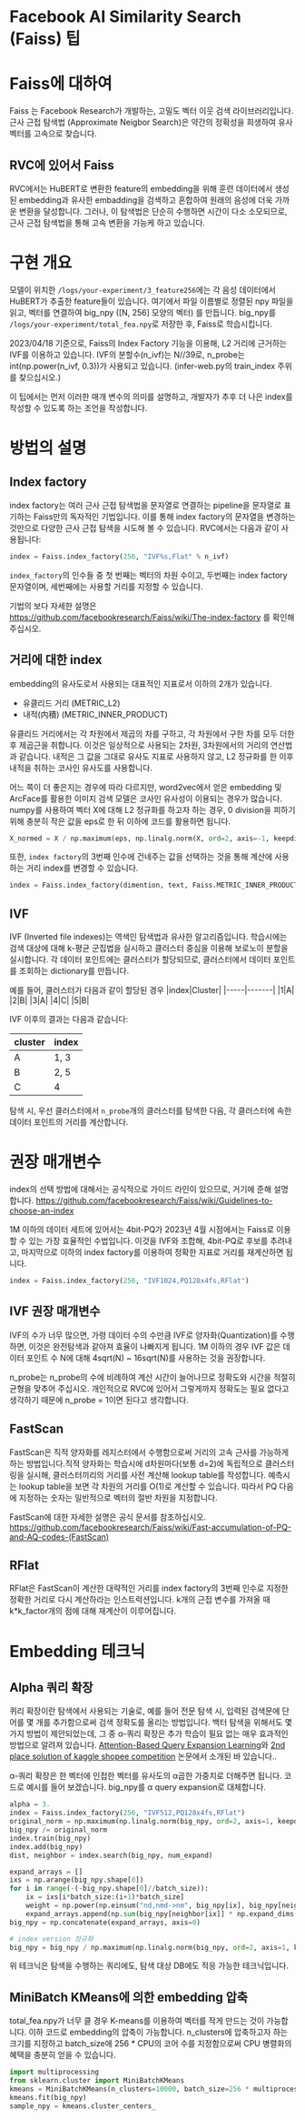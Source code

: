 # Facebook AI Similarity Search (Faiss) 팁

# Faiss에 대하여

Faiss 는 Facebook Research가 개발하는, 고밀도 벡터 이웃 검색 라이브러리입니다. 근사 근접 탐색법 (Approximate Neigbor Search)은 약간의 정확성을 희생하여 유사 벡터를 고속으로 찾습니다.

## RVC에 있어서 Faiss

RVC에서는 HuBERT로 변환한 feature의 embedding을 위해 훈련 데이터에서 생성된 embedding과 유사한 embadding을 검색하고 혼합하여 원래의 음성에 더욱 가까운 변환을 달성합니다. 그러나, 이 탐색법은 단순히 수행하면 시간이 다소 소모되므로, 근사 근접 탐색법을 통해 고속 변환을 가능케 하고 있습니다.

# 구현 개요

모델이 위치한 `/logs/your-experiment/3_feature256`에는 각 음성 데이터에서 HuBERT가 추출한 feature들이 있습니다. 여기에서 파일 이름별로 정렬된 npy 파일을 읽고, 벡터를 연결하여 big_npy ([N, 256] 모양의 벡터) 를 만듭니다. big_npy를 `/logs/your-experiment/total_fea.npy`로 저장한 후, Faiss로 학습시킵니다.

2023/04/18 기준으로, Faiss의 Index Factory 기능을 이용해, L2 거리에 근거하는 IVF를 이용하고 있습니다. IVF의 분할수(n_ivf)는 N//39로, n_probe는 int(np.power(n_ivf, 0.3))가 사용되고 있습니다. (infer-web.py의 train_index 주위를 찾으십시오.)

이 팁에서는 먼저 이러한 매개 변수의 의미를 설명하고, 개발자가 추후 더 나은 index를 작성할 수 있도록 하는 조언을 작성합니다.

# 방법의 설명

## Index factory

index factory는 여러 근사 근접 탐색법을 문자열로 연결하는 pipeline을 문자열로 표기하는 Faiss만의 독자적인 기법입니다. 이를 통해 index factory의 문자열을 변경하는 것만으로 다양한 근사 근접 탐색을 시도해 볼 수 있습니다. RVC에서는 다음과 같이 사용됩니다:

```python
index = Faiss.index_factory(256, "IVF%s,Flat" % n_ivf)
```

`index_factory`의 인수들 중 첫 번째는 벡터의 차원 수이고, 두번째는 index factory 문자열이며, 세번째에는 사용할 거리를 지정할 수 있습니다.

기법의 보다 자세한 설명은 https://github.com/facebookresearch/Faiss/wiki/The-index-factory 를 확인해 주십시오.

## 거리에 대한 index

embedding의 유사도로서 사용되는 대표적인 지표로서 이하의 2개가 있습니다.

- 유클리드 거리 (METRIC_L2)
- 내적(内積) (METRIC_INNER_PRODUCT)

유클리드 거리에서는 각 차원에서 제곱의 차를 구하고, 각 차원에서 구한 차를 모두 더한 후 제곱근을 취합니다. 이것은 일상적으로 사용되는 2차원, 3차원에서의 거리의 연산법과 같습니다. 내적은 그 값을 그대로 유사도 지표로 사용하지 않고, L2 정규화를 한 이후 내적을 취하는 코사인 유사도를 사용합니다.

어느 쪽이 더 좋은지는 경우에 따라 다르지만, word2vec에서 얻은 embedding 및 ArcFace를 활용한 이미지 검색 모델은 코사인 유사성이 이용되는 경우가 많습니다. numpy를 사용하여 벡터 X에 대해 L2 정규화를 하고자 하는 경우, 0 division을 피하기 위해 충분히 작은 값을 eps로 한 뒤 이하에 코드를 활용하면 됩니다.

```python
X_normed = X / np.maximum(eps, np.linalg.norm(X, ord=2, axis=-1, keepdims=True))
```

또한, `index factory`의 3번째 인수에 건네주는 값을 선택하는 것을 통해 계산에 사용하는 거리 index를 변경할 수 있습니다.

```python
index = Faiss.index_factory(dimention, text, Faiss.METRIC_INNER_PRODUCT)
```

## IVF

IVF (Inverted file indexes)는 역색인 탐색법과 유사한 알고리즘입니다. 학습시에는 검색 대상에 대해 k-평균 군집법을 실시하고 클러스터 중심을 이용해 보로노이 분할을 실시합니다. 각 데이터 포인트에는 클러스터가 할당되므로, 클러스터에서 데이터 포인트를 조회하는 dictionary를 만듭니다.

예를 들어, 클러스터가 다음과 같이 할당된 경우
|index|Cluster|
|-----|-------|
|1|A|
|2|B|
|3|A|
|4|C|
|5|B|

IVF 이후의 결과는 다음과 같습니다:

| cluster | index |
| ------- | ----- |
| A       | 1, 3  |
| B       | 2, 5  |
| C       | 4     |

탐색 시, 우선 클러스터에서 `n_probe`개의 클러스터를 탐색한 다음, 각 클러스터에 속한 데이터 포인트의 거리를 계산합니다.

# 권장 매개변수

index의 선택 방법에 대해서는 공식적으로 가이드 라인이 있으므로, 거기에 준해 설명합니다.
https://github.com/facebookresearch/Faiss/wiki/Guidelines-to-choose-an-index

1M 이하의 데이터 세트에 있어서는 4bit-PQ가 2023년 4월 시점에서는 Faiss로 이용할 수 있는 가장 효율적인 수법입니다. 이것을 IVF와 조합해, 4bit-PQ로 후보를 추려내고, 마지막으로 이하의 index factory를 이용하여 정확한 지표로 거리를 재계산하면 됩니다.

```python
index = Faiss.index_factory(256, "IVF1024,PQ128x4fs,RFlat")
```

## IVF 권장 매개변수

IVF의 수가 너무 많으면, 가령 데이터 수의 수만큼 IVF로 양자화(Quantization)를 수행하면, 이것은 완전탐색과 같아져 효율이 나빠지게 됩니다. 1M 이하의 경우 IVF 값은 데이터 포인트 수 N에 대해 4sqrt(N) ~ 16sqrt(N)를 사용하는 것을 권장합니다.

n_probe는 n_probe의 수에 비례하여 계산 시간이 늘어나므로 정확도와 시간을 적절히 균형을 맞추어 주십시오. 개인적으로 RVC에 있어서 그렇게까지 정확도는 필요 없다고 생각하기 때문에 n_probe = 1이면 된다고 생각합니다.

## FastScan

FastScan은 직적 양자화를 레지스터에서 수행함으로써 거리의 고속 근사를 가능하게 하는 방법입니다.직적 양자화는 학습시에 d차원마다(보통 d=2)에 독립적으로 클러스터링을 실시해, 클러스터끼리의 거리를 사전 계산해 lookup table를 작성합니다. 예측시는 lookup table을 보면 각 차원의 거리를 O(1)로 계산할 수 있습니다. 따라서 PQ 다음에 지정하는 숫자는 일반적으로 벡터의 절반 차원을 지정합니다.

FastScan에 대한 자세한 설명은 공식 문서를 참조하십시오.
https://github.com/facebookresearch/Faiss/wiki/Fast-accumulation-of-PQ-and-AQ-codes-(FastScan)

## RFlat

RFlat은 FastScan이 계산한 대략적인 거리를 index factory의 3번째 인수로 지정한 정확한 거리로 다시 계산하라는 인스트럭션입니다. k개의 근접 변수를 가져올 때 k\*k_factor개의 점에 대해 재계산이 이루어집니다.

# Embedding 테크닉

## Alpha 쿼리 확장

퀴리 확장이란 탐색에서 사용되는 기술로, 예를 들어 전문 탐색 시, 입력된 검색문에 단어를 몇 개를 추가함으로써 검색 정확도를 올리는 방법입니다. 백터 탐색을 위해서도 몇가지 방법이 제안되었는데, 그 중 α-쿼리 확장은 추가 학습이 필요 없는 매우 효과적인 방법으로 알려져 있습니다. [Attention-Based Query Expansion Learning](https://arxiv.org/abs/2007.08019)와 [2nd place solution of kaggle shopee competition](https://www.kaggle.com/code/lyakaap/2nd-place-solution/notebook) 논문에서 소개된 바 있습니다..

α-쿼리 확장은 한 벡터에 인접한 벡터를 유사도의 α곱한 가중치로 더해주면 됩니다. 코드로 예시를 들어 보겠습니다. big_npy를 α query expansion로 대체합니다.

```python
alpha = 3.
index = Faiss.index_factory(256, "IVF512,PQ128x4fs,RFlat")
original_norm = np.maximum(np.linalg.norm(big_npy, ord=2, axis=1, keepdims=True), 1e-9)
big_npy /= original_norm
index.train(big_npy)
index.add(big_npy)
dist, neighbor = index.search(big_npy, num_expand)

expand_arrays = []
ixs = np.arange(big_npy.shape[0])
for i in range(-(-big_npy.shape[0]//batch_size)):
    ix = ixs[i*batch_size:(i+1)*batch_size]
    weight = np.power(np.einsum("nd,nmd->nm", big_npy[ix], big_npy[neighbor[ix]]), alpha)
    expand_arrays.append(np.sum(big_npy[neighbor[ix]] * np.expand_dims(weight, axis=2),axis=1))
big_npy = np.concatenate(expand_arrays, axis=0)

# index version 정규화
big_npy = big_npy / np.maximum(np.linalg.norm(big_npy, ord=2, axis=1, keepdims=True), 1e-9)
```

위 테크닉은 탐색을 수행하는 쿼리에도, 탐색 대상 DB에도 적응 가능한 테크닉입니다.

## MiniBatch KMeans에 의한 embedding 압축

total_fea.npy가 너무 클 경우 K-means를 이용하여 벡터를 작게 만드는 것이 가능합니다. 이하 코드로 embedding의 압축이 가능합니다. n_clusters에 압축하고자 하는 크기를 지정하고 batch_size에 256 \* CPU의 코어 수를 지정함으로써 CPU 병렬화의 혜택을 충분히 얻을 수 있습니다.

```python
import multiprocessing
from sklearn.cluster import MiniBatchKMeans
kmeans = MiniBatchKMeans(n_clusters=10000, batch_size=256 * multiprocessing.cpu_count(), init="random")
kmeans.fit(big_npy)
sample_npy = kmeans.cluster_centers_
```
